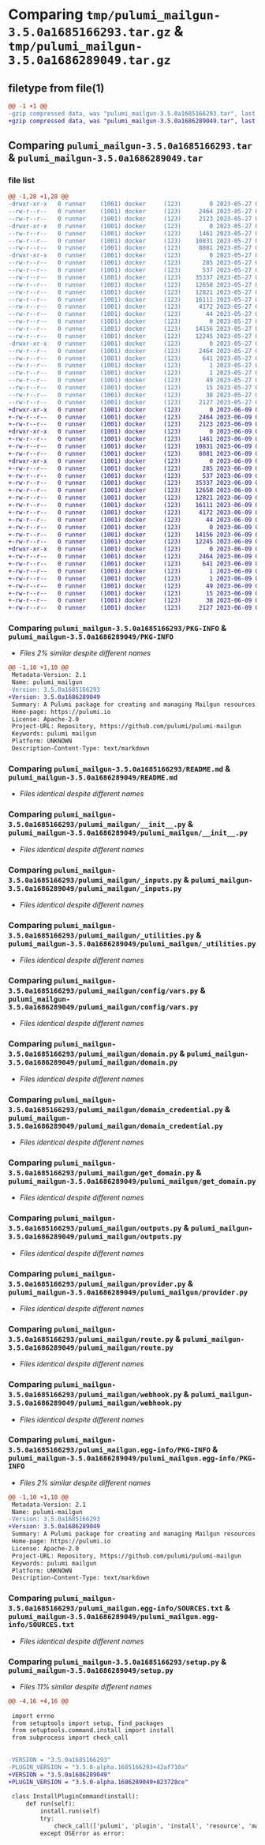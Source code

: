 # Comparing `tmp/pulumi_mailgun-3.5.0a1685166293.tar.gz` & `tmp/pulumi_mailgun-3.5.0a1686289049.tar.gz`

## filetype from file(1)

```diff
@@ -1 +1 @@
-gzip compressed data, was "pulumi_mailgun-3.5.0a1685166293.tar", last modified: Sat May 27 05:55:16 2023, max compression
+gzip compressed data, was "pulumi_mailgun-3.5.0a1686289049.tar", last modified: Fri Jun  9 05:46:44 2023, max compression
```

## Comparing `pulumi_mailgun-3.5.0a1685166293.tar` & `pulumi_mailgun-3.5.0a1686289049.tar`

### file list

```diff
@@ -1,28 +1,28 @@
-drwxr-xr-x   0 runner    (1001) docker     (123)        0 2023-05-27 05:55:16.864062 pulumi_mailgun-3.5.0a1685166293/
--rw-r--r--   0 runner    (1001) docker     (123)     2464 2023-05-27 05:55:16.864062 pulumi_mailgun-3.5.0a1685166293/PKG-INFO
--rw-r--r--   0 runner    (1001) docker     (123)     2123 2023-05-27 05:55:16.000000 pulumi_mailgun-3.5.0a1685166293/README.md
-drwxr-xr-x   0 runner    (1001) docker     (123)        0 2023-05-27 05:55:16.864062 pulumi_mailgun-3.5.0a1685166293/pulumi_mailgun/
--rw-r--r--   0 runner    (1001) docker     (123)     1461 2023-05-27 05:55:16.000000 pulumi_mailgun-3.5.0a1685166293/pulumi_mailgun/__init__.py
--rw-r--r--   0 runner    (1001) docker     (123)    10831 2023-05-27 05:55:16.000000 pulumi_mailgun-3.5.0a1685166293/pulumi_mailgun/_inputs.py
--rw-r--r--   0 runner    (1001) docker     (123)     8081 2023-05-27 05:55:16.000000 pulumi_mailgun-3.5.0a1685166293/pulumi_mailgun/_utilities.py
-drwxr-xr-x   0 runner    (1001) docker     (123)        0 2023-05-27 05:55:16.864062 pulumi_mailgun-3.5.0a1685166293/pulumi_mailgun/config/
--rw-r--r--   0 runner    (1001) docker     (123)      285 2023-05-27 05:55:16.000000 pulumi_mailgun-3.5.0a1685166293/pulumi_mailgun/config/__init__.py
--rw-r--r--   0 runner    (1001) docker     (123)      537 2023-05-27 05:55:16.000000 pulumi_mailgun-3.5.0a1685166293/pulumi_mailgun/config/vars.py
--rw-r--r--   0 runner    (1001) docker     (123)    35337 2023-05-27 05:55:16.000000 pulumi_mailgun-3.5.0a1685166293/pulumi_mailgun/domain.py
--rw-r--r--   0 runner    (1001) docker     (123)    12658 2023-05-27 05:55:16.000000 pulumi_mailgun-3.5.0a1685166293/pulumi_mailgun/domain_credential.py
--rw-r--r--   0 runner    (1001) docker     (123)    12821 2023-05-27 05:55:16.000000 pulumi_mailgun-3.5.0a1685166293/pulumi_mailgun/get_domain.py
--rw-r--r--   0 runner    (1001) docker     (123)    16111 2023-05-27 05:55:16.000000 pulumi_mailgun-3.5.0a1685166293/pulumi_mailgun/outputs.py
--rw-r--r--   0 runner    (1001) docker     (123)     4172 2023-05-27 05:55:16.000000 pulumi_mailgun-3.5.0a1685166293/pulumi_mailgun/provider.py
--rw-r--r--   0 runner    (1001) docker     (123)       44 2023-05-27 05:55:16.000000 pulumi_mailgun-3.5.0a1685166293/pulumi_mailgun/pulumi-plugin.json
--rw-r--r--   0 runner    (1001) docker     (123)        0 2023-05-27 05:55:16.000000 pulumi_mailgun-3.5.0a1685166293/pulumi_mailgun/py.typed
--rw-r--r--   0 runner    (1001) docker     (123)    14156 2023-05-27 05:55:16.000000 pulumi_mailgun-3.5.0a1685166293/pulumi_mailgun/route.py
--rw-r--r--   0 runner    (1001) docker     (123)    12245 2023-05-27 05:55:16.000000 pulumi_mailgun-3.5.0a1685166293/pulumi_mailgun/webhook.py
-drwxr-xr-x   0 runner    (1001) docker     (123)        0 2023-05-27 05:55:16.864062 pulumi_mailgun-3.5.0a1685166293/pulumi_mailgun.egg-info/
--rw-r--r--   0 runner    (1001) docker     (123)     2464 2023-05-27 05:55:16.000000 pulumi_mailgun-3.5.0a1685166293/pulumi_mailgun.egg-info/PKG-INFO
--rw-r--r--   0 runner    (1001) docker     (123)      641 2023-05-27 05:55:16.000000 pulumi_mailgun-3.5.0a1685166293/pulumi_mailgun.egg-info/SOURCES.txt
--rw-r--r--   0 runner    (1001) docker     (123)        1 2023-05-27 05:55:16.000000 pulumi_mailgun-3.5.0a1685166293/pulumi_mailgun.egg-info/dependency_links.txt
--rw-r--r--   0 runner    (1001) docker     (123)        1 2023-05-27 05:55:16.000000 pulumi_mailgun-3.5.0a1685166293/pulumi_mailgun.egg-info/not-zip-safe
--rw-r--r--   0 runner    (1001) docker     (123)       49 2023-05-27 05:55:16.000000 pulumi_mailgun-3.5.0a1685166293/pulumi_mailgun.egg-info/requires.txt
--rw-r--r--   0 runner    (1001) docker     (123)       15 2023-05-27 05:55:16.000000 pulumi_mailgun-3.5.0a1685166293/pulumi_mailgun.egg-info/top_level.txt
--rw-r--r--   0 runner    (1001) docker     (123)       38 2023-05-27 05:55:16.864062 pulumi_mailgun-3.5.0a1685166293/setup.cfg
--rw-r--r--   0 runner    (1001) docker     (123)     2127 2023-05-27 05:55:16.000000 pulumi_mailgun-3.5.0a1685166293/setup.py
+drwxr-xr-x   0 runner    (1001) docker     (123)        0 2023-06-09 05:46:44.501601 pulumi_mailgun-3.5.0a1686289049/
+-rw-r--r--   0 runner    (1001) docker     (123)     2464 2023-06-09 05:46:44.501601 pulumi_mailgun-3.5.0a1686289049/PKG-INFO
+-rw-r--r--   0 runner    (1001) docker     (123)     2123 2023-06-09 05:46:44.000000 pulumi_mailgun-3.5.0a1686289049/README.md
+drwxr-xr-x   0 runner    (1001) docker     (123)        0 2023-06-09 05:46:44.501601 pulumi_mailgun-3.5.0a1686289049/pulumi_mailgun/
+-rw-r--r--   0 runner    (1001) docker     (123)     1461 2023-06-09 05:46:44.000000 pulumi_mailgun-3.5.0a1686289049/pulumi_mailgun/__init__.py
+-rw-r--r--   0 runner    (1001) docker     (123)    10831 2023-06-09 05:46:44.000000 pulumi_mailgun-3.5.0a1686289049/pulumi_mailgun/_inputs.py
+-rw-r--r--   0 runner    (1001) docker     (123)     8081 2023-06-09 05:46:44.000000 pulumi_mailgun-3.5.0a1686289049/pulumi_mailgun/_utilities.py
+drwxr-xr-x   0 runner    (1001) docker     (123)        0 2023-06-09 05:46:44.501601 pulumi_mailgun-3.5.0a1686289049/pulumi_mailgun/config/
+-rw-r--r--   0 runner    (1001) docker     (123)      285 2023-06-09 05:46:44.000000 pulumi_mailgun-3.5.0a1686289049/pulumi_mailgun/config/__init__.py
+-rw-r--r--   0 runner    (1001) docker     (123)      537 2023-06-09 05:46:44.000000 pulumi_mailgun-3.5.0a1686289049/pulumi_mailgun/config/vars.py
+-rw-r--r--   0 runner    (1001) docker     (123)    35337 2023-06-09 05:46:44.000000 pulumi_mailgun-3.5.0a1686289049/pulumi_mailgun/domain.py
+-rw-r--r--   0 runner    (1001) docker     (123)    12658 2023-06-09 05:46:44.000000 pulumi_mailgun-3.5.0a1686289049/pulumi_mailgun/domain_credential.py
+-rw-r--r--   0 runner    (1001) docker     (123)    12821 2023-06-09 05:46:44.000000 pulumi_mailgun-3.5.0a1686289049/pulumi_mailgun/get_domain.py
+-rw-r--r--   0 runner    (1001) docker     (123)    16111 2023-06-09 05:46:44.000000 pulumi_mailgun-3.5.0a1686289049/pulumi_mailgun/outputs.py
+-rw-r--r--   0 runner    (1001) docker     (123)     4172 2023-06-09 05:46:44.000000 pulumi_mailgun-3.5.0a1686289049/pulumi_mailgun/provider.py
+-rw-r--r--   0 runner    (1001) docker     (123)       44 2023-06-09 05:46:44.000000 pulumi_mailgun-3.5.0a1686289049/pulumi_mailgun/pulumi-plugin.json
+-rw-r--r--   0 runner    (1001) docker     (123)        0 2023-06-09 05:46:44.000000 pulumi_mailgun-3.5.0a1686289049/pulumi_mailgun/py.typed
+-rw-r--r--   0 runner    (1001) docker     (123)    14156 2023-06-09 05:46:44.000000 pulumi_mailgun-3.5.0a1686289049/pulumi_mailgun/route.py
+-rw-r--r--   0 runner    (1001) docker     (123)    12245 2023-06-09 05:46:44.000000 pulumi_mailgun-3.5.0a1686289049/pulumi_mailgun/webhook.py
+drwxr-xr-x   0 runner    (1001) docker     (123)        0 2023-06-09 05:46:44.501601 pulumi_mailgun-3.5.0a1686289049/pulumi_mailgun.egg-info/
+-rw-r--r--   0 runner    (1001) docker     (123)     2464 2023-06-09 05:46:44.000000 pulumi_mailgun-3.5.0a1686289049/pulumi_mailgun.egg-info/PKG-INFO
+-rw-r--r--   0 runner    (1001) docker     (123)      641 2023-06-09 05:46:44.000000 pulumi_mailgun-3.5.0a1686289049/pulumi_mailgun.egg-info/SOURCES.txt
+-rw-r--r--   0 runner    (1001) docker     (123)        1 2023-06-09 05:46:44.000000 pulumi_mailgun-3.5.0a1686289049/pulumi_mailgun.egg-info/dependency_links.txt
+-rw-r--r--   0 runner    (1001) docker     (123)        1 2023-06-09 05:46:44.000000 pulumi_mailgun-3.5.0a1686289049/pulumi_mailgun.egg-info/not-zip-safe
+-rw-r--r--   0 runner    (1001) docker     (123)       49 2023-06-09 05:46:44.000000 pulumi_mailgun-3.5.0a1686289049/pulumi_mailgun.egg-info/requires.txt
+-rw-r--r--   0 runner    (1001) docker     (123)       15 2023-06-09 05:46:44.000000 pulumi_mailgun-3.5.0a1686289049/pulumi_mailgun.egg-info/top_level.txt
+-rw-r--r--   0 runner    (1001) docker     (123)       38 2023-06-09 05:46:44.501601 pulumi_mailgun-3.5.0a1686289049/setup.cfg
+-rw-r--r--   0 runner    (1001) docker     (123)     2127 2023-06-09 05:46:44.000000 pulumi_mailgun-3.5.0a1686289049/setup.py
```

### Comparing `pulumi_mailgun-3.5.0a1685166293/PKG-INFO` & `pulumi_mailgun-3.5.0a1686289049/PKG-INFO`

 * *Files 2% similar despite different names*

```diff
@@ -1,10 +1,10 @@
 Metadata-Version: 2.1
 Name: pulumi_mailgun
-Version: 3.5.0a1685166293
+Version: 3.5.0a1686289049
 Summary: A Pulumi package for creating and managing Mailgun resources.
 Home-page: https://pulumi.io
 License: Apache-2.0
 Project-URL: Repository, https://github.com/pulumi/pulumi-mailgun
 Keywords: pulumi mailgun
 Platform: UNKNOWN
 Description-Content-Type: text/markdown
```

### Comparing `pulumi_mailgun-3.5.0a1685166293/README.md` & `pulumi_mailgun-3.5.0a1686289049/README.md`

 * *Files identical despite different names*

### Comparing `pulumi_mailgun-3.5.0a1685166293/pulumi_mailgun/__init__.py` & `pulumi_mailgun-3.5.0a1686289049/pulumi_mailgun/__init__.py`

 * *Files identical despite different names*

### Comparing `pulumi_mailgun-3.5.0a1685166293/pulumi_mailgun/_inputs.py` & `pulumi_mailgun-3.5.0a1686289049/pulumi_mailgun/_inputs.py`

 * *Files identical despite different names*

### Comparing `pulumi_mailgun-3.5.0a1685166293/pulumi_mailgun/_utilities.py` & `pulumi_mailgun-3.5.0a1686289049/pulumi_mailgun/_utilities.py`

 * *Files identical despite different names*

### Comparing `pulumi_mailgun-3.5.0a1685166293/pulumi_mailgun/config/vars.py` & `pulumi_mailgun-3.5.0a1686289049/pulumi_mailgun/config/vars.py`

 * *Files identical despite different names*

### Comparing `pulumi_mailgun-3.5.0a1685166293/pulumi_mailgun/domain.py` & `pulumi_mailgun-3.5.0a1686289049/pulumi_mailgun/domain.py`

 * *Files identical despite different names*

### Comparing `pulumi_mailgun-3.5.0a1685166293/pulumi_mailgun/domain_credential.py` & `pulumi_mailgun-3.5.0a1686289049/pulumi_mailgun/domain_credential.py`

 * *Files identical despite different names*

### Comparing `pulumi_mailgun-3.5.0a1685166293/pulumi_mailgun/get_domain.py` & `pulumi_mailgun-3.5.0a1686289049/pulumi_mailgun/get_domain.py`

 * *Files identical despite different names*

### Comparing `pulumi_mailgun-3.5.0a1685166293/pulumi_mailgun/outputs.py` & `pulumi_mailgun-3.5.0a1686289049/pulumi_mailgun/outputs.py`

 * *Files identical despite different names*

### Comparing `pulumi_mailgun-3.5.0a1685166293/pulumi_mailgun/provider.py` & `pulumi_mailgun-3.5.0a1686289049/pulumi_mailgun/provider.py`

 * *Files identical despite different names*

### Comparing `pulumi_mailgun-3.5.0a1685166293/pulumi_mailgun/route.py` & `pulumi_mailgun-3.5.0a1686289049/pulumi_mailgun/route.py`

 * *Files identical despite different names*

### Comparing `pulumi_mailgun-3.5.0a1685166293/pulumi_mailgun/webhook.py` & `pulumi_mailgun-3.5.0a1686289049/pulumi_mailgun/webhook.py`

 * *Files identical despite different names*

### Comparing `pulumi_mailgun-3.5.0a1685166293/pulumi_mailgun.egg-info/PKG-INFO` & `pulumi_mailgun-3.5.0a1686289049/pulumi_mailgun.egg-info/PKG-INFO`

 * *Files 2% similar despite different names*

```diff
@@ -1,10 +1,10 @@
 Metadata-Version: 2.1
 Name: pulumi-mailgun
-Version: 3.5.0a1685166293
+Version: 3.5.0a1686289049
 Summary: A Pulumi package for creating and managing Mailgun resources.
 Home-page: https://pulumi.io
 License: Apache-2.0
 Project-URL: Repository, https://github.com/pulumi/pulumi-mailgun
 Keywords: pulumi mailgun
 Platform: UNKNOWN
 Description-Content-Type: text/markdown
```

### Comparing `pulumi_mailgun-3.5.0a1685166293/pulumi_mailgun.egg-info/SOURCES.txt` & `pulumi_mailgun-3.5.0a1686289049/pulumi_mailgun.egg-info/SOURCES.txt`

 * *Files identical despite different names*

### Comparing `pulumi_mailgun-3.5.0a1685166293/setup.py` & `pulumi_mailgun-3.5.0a1686289049/setup.py`

 * *Files 11% similar despite different names*

```diff
@@ -4,16 +4,16 @@
 
 import errno
 from setuptools import setup, find_packages
 from setuptools.command.install import install
 from subprocess import check_call
 
 
-VERSION = "3.5.0a1685166293"
-PLUGIN_VERSION = "3.5.0-alpha.1685166293+42af710a"
+VERSION = "3.5.0a1686289049"
+PLUGIN_VERSION = "3.5.0-alpha.1686289049+823728ce"
 
 class InstallPluginCommand(install):
     def run(self):
         install.run(self)
         try:
             check_call(['pulumi', 'plugin', 'install', 'resource', 'mailgun', PLUGIN_VERSION])
         except OSError as error:
```

